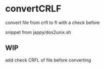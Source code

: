# convertCRLF
convert file from crfl to fl with a check before

snippet from jappy/dos2unix.sh


## WIP
add check CRFL of file before converting
